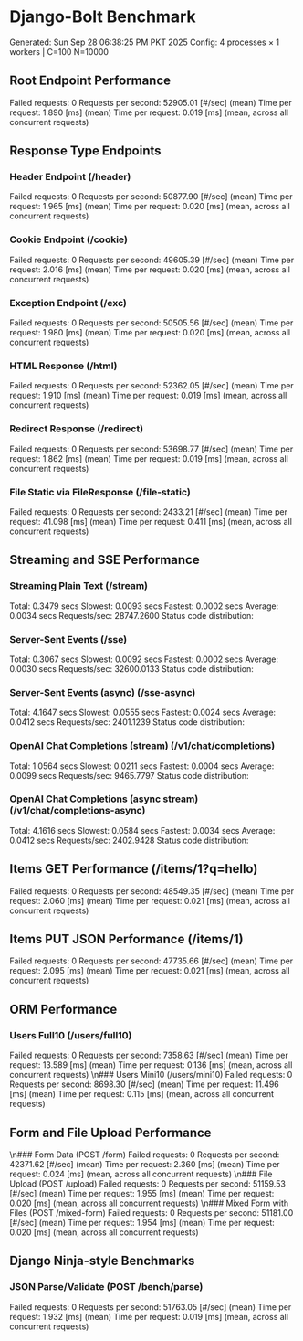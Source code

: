 # Django-Bolt Benchmark
Generated: Sun Sep 28 06:38:25 PM PKT 2025
Config: 4 processes × 1 workers | C=100 N=10000

## Root Endpoint Performance
Failed requests:        0
Requests per second:    52905.01 [#/sec] (mean)
Time per request:       1.890 [ms] (mean)
Time per request:       0.019 [ms] (mean, across all concurrent requests)

## Response Type Endpoints

### Header Endpoint (/header)
Failed requests:        0
Requests per second:    50877.90 [#/sec] (mean)
Time per request:       1.965 [ms] (mean)
Time per request:       0.020 [ms] (mean, across all concurrent requests)

### Cookie Endpoint (/cookie)
Failed requests:        0
Requests per second:    49605.39 [#/sec] (mean)
Time per request:       2.016 [ms] (mean)
Time per request:       0.020 [ms] (mean, across all concurrent requests)

### Exception Endpoint (/exc)
Failed requests:        0
Requests per second:    50505.56 [#/sec] (mean)
Time per request:       1.980 [ms] (mean)
Time per request:       0.020 [ms] (mean, across all concurrent requests)

### HTML Response (/html)
Failed requests:        0
Requests per second:    52362.05 [#/sec] (mean)
Time per request:       1.910 [ms] (mean)
Time per request:       0.019 [ms] (mean, across all concurrent requests)

### Redirect Response (/redirect)
Failed requests:        0
Requests per second:    53698.77 [#/sec] (mean)
Time per request:       1.862 [ms] (mean)
Time per request:       0.019 [ms] (mean, across all concurrent requests)

### File Static via FileResponse (/file-static)
Failed requests:        0
Requests per second:    2433.21 [#/sec] (mean)
Time per request:       41.098 [ms] (mean)
Time per request:       0.411 [ms] (mean, across all concurrent requests)

## Streaming and SSE Performance

### Streaming Plain Text (/stream)
  Total:	0.3479 secs
  Slowest:	0.0093 secs
  Fastest:	0.0002 secs
  Average:	0.0034 secs
  Requests/sec:	28747.2600
Status code distribution:

### Server-Sent Events (/sse)
  Total:	0.3067 secs
  Slowest:	0.0092 secs
  Fastest:	0.0002 secs
  Average:	0.0030 secs
  Requests/sec:	32600.0133
Status code distribution:

### Server-Sent Events (async) (/sse-async)
  Total:	4.1647 secs
  Slowest:	0.0555 secs
  Fastest:	0.0024 secs
  Average:	0.0412 secs
  Requests/sec:	2401.1239
Status code distribution:

### OpenAI Chat Completions (stream) (/v1/chat/completions)
  Total:	1.0564 secs
  Slowest:	0.0211 secs
  Fastest:	0.0004 secs
  Average:	0.0099 secs
  Requests/sec:	9465.7797
Status code distribution:

### OpenAI Chat Completions (async stream) (/v1/chat/completions-async)
  Total:	4.1616 secs
  Slowest:	0.0584 secs
  Fastest:	0.0034 secs
  Average:	0.0412 secs
  Requests/sec:	2402.9428
Status code distribution:

## Items GET Performance (/items/1?q=hello)
Failed requests:        0
Requests per second:    48549.35 [#/sec] (mean)
Time per request:       2.060 [ms] (mean)
Time per request:       0.021 [ms] (mean, across all concurrent requests)

## Items PUT JSON Performance (/items/1)
Failed requests:        0
Requests per second:    47735.66 [#/sec] (mean)
Time per request:       2.095 [ms] (mean)
Time per request:       0.021 [ms] (mean, across all concurrent requests)

## ORM Performance
### Users Full10 (/users/full10)
Failed requests:        0
Requests per second:    7358.63 [#/sec] (mean)
Time per request:       13.589 [ms] (mean)
Time per request:       0.136 [ms] (mean, across all concurrent requests)
\n### Users Mini10 (/users/mini10)
Failed requests:        0
Requests per second:    8698.30 [#/sec] (mean)
Time per request:       11.496 [ms] (mean)
Time per request:       0.115 [ms] (mean, across all concurrent requests)

## Form and File Upload Performance
\n### Form Data (POST /form)
Failed requests:        0
Requests per second:    42371.62 [#/sec] (mean)
Time per request:       2.360 [ms] (mean)
Time per request:       0.024 [ms] (mean, across all concurrent requests)
\n### File Upload (POST /upload)
Failed requests:        0
Requests per second:    51159.53 [#/sec] (mean)
Time per request:       1.955 [ms] (mean)
Time per request:       0.020 [ms] (mean, across all concurrent requests)
\n### Mixed Form with Files (POST /mixed-form)
Failed requests:        0
Requests per second:    51181.00 [#/sec] (mean)
Time per request:       1.954 [ms] (mean)
Time per request:       0.020 [ms] (mean, across all concurrent requests)

## Django Ninja-style Benchmarks
### JSON Parse/Validate (POST /bench/parse)
Failed requests:        0
Requests per second:    51763.05 [#/sec] (mean)
Time per request:       1.932 [ms] (mean)
Time per request:       0.019 [ms] (mean, across all concurrent requests)
